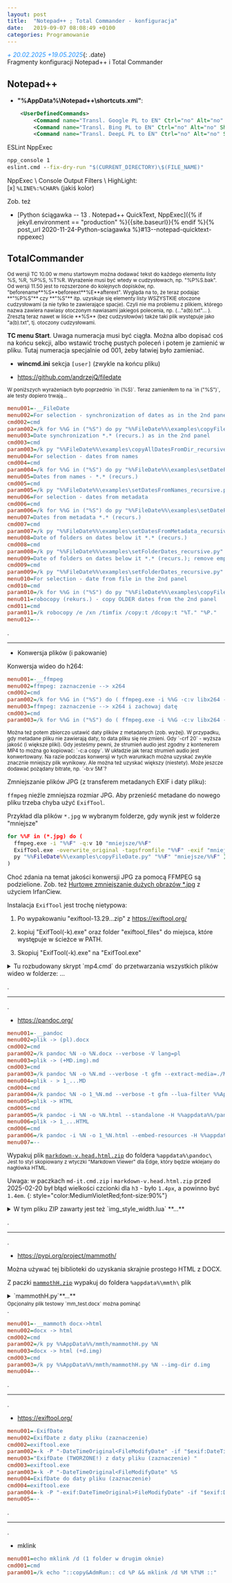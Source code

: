 ```yaml
---
layout: post
title:  "Notepad++ ; Total Commander - konfiguracja"
date:   2019-09-07 08:08:49 +0100
categories: Programowanie
---
```


_+ 20.02.2025 +19.05.2025_{: .date}  
Fragmenty konfiguracji Notepad++ i Total Commander

<style>.date{font-size: smaller;color:#828282;}</style>


Notepad++
---------

* **"%AppData%\Notepad++\shortcuts.xml"**:

````xml
    <UserDefinedCommands>
        <Command name="Transl. Google PL to EN" Ctrl="no" Alt="no" Shift="no" Key="0">https://translate.google.com/?sl=pl&amp;tl=en&amp;text=$(CURRENT_WORD)</Command>
        <Command name="Transl. Bing PL to EN" Ctrl="no" Alt="no" Shift="no" Key="0">https://www.bing.com/translator/?from=pl&amp;to=en&amp;text=$(CURRENT_WORD)</Command>
        <Command name="Transl. DeepL PL to EN" Ctrl="no" Alt="no" Shift="no" Key="0">https://www.deepl.com/translator#pl/en/$(CURRENT_WORD)</Command>
````

ESLint NppExec
````bat
npp_console 1
eslint.cmd --fix-dry-run "$(CURRENT_DIRECTORY)\$(FILE_NAME)"
````
NppExec \ Console Output Filters \ HighLight:  
[x] `%LINE%:%CHAR%` (jakiś kolor)



Zob. też 
* [Python ściągawka -- 13 . Notepad++ QuickText, NppExec]({% if jekyll.environment == "production" %}{{site.baseurl}}{% endif %}{% post_url 2020-11-24-Python-sciagawka %}#13--notepad-quicktext-nppexec)

TotalCommander
--------------

<small>
Od wersji TC 10.00 w menu startowym można dodawać tekst do każdego elementu listy %S, %R, %P%S, %T%R. Wyrażenie musi być wtedy w cudzysłowach, np. "%P%S.bak". Od wersji 11.50 jest to rozszerzone do kolejnych dopisków, np. "beforename**%S**beforeext**%E**afterext". Wygląda na to, że teraz podając **"%P%S"** czy **"%S"** itp. uzyskuje się elementy listy WSZYSTKIE otoczone cudzysłowami (a nie tylko te zawierające spacje). Czyli nie ma problemu z plikiem, którego nazwa zawiera nawiasy otoczonym nawiasami jakiegoś polecenia, np. (..."a(b).txt"... ).  
Zresztą teraz nawet w liście **%S** (bez cudzysłowów) także taki plik występuje jako "a(b).txt", tj. otoczony cudzysłowami.
</small>



**TC menu Start**. Uwaga numeracja musi być ciągła. Można albo dopisać coś na końcu sekcji, albo wstawić trochę pustych poleceń i potem je zamienić w pliku. Tutaj numeracja specjalnie od 001, żeby łatwiej było zamieniać.

* **wincmd.ini** sekcja `[user]` (zwykle na końcu pliku)

* <https://github.com/andrzejQ/filedate>

<small>
W poniższych wyrażeniach było poprzednio `in (%S)`. Teraz zamieniłem to na `in ("%S")`, ale testy dopiero trwają...
</small>


````ini
menu001=-__FileDate
menu002=For selection - synchronization of dates as in the 2nd panel
cmd002=cmd
param002=/k for %%G in ("%S") do py "%%FileDate%%\examples\copyFileDate.py" "%T%%~G" %%G
menu003=Date synchronization *.* (recurs.) as in the 2nd panel
cmd003=cmd
param003=/k py "%%FileDate%%\examples\copyAllDatesFromDir_recursive.py" "%T:~0,-1" "%P:~0,-1"
menu004=For selection - dates from names
cmd004=cmd
param004=/k for %%G in ("%S") do py "%%FileDate%%\examples\setDateFromName.py" %%G
menu005=Dates from names - *.* (recurs.)
cmd005=cmd
param005=/k py "%%FileDate%%\examples\setDatesFromNames_recursive.py" "%P:~0,-1"
menu006=For selection - dates from metadata
cmd006=cmd
param006=/k for %%G in ("%S") do py "%%FileDate%%\examples\setDateFromMetadata.py" %%G
menu007=Dates from metadata *.* (recurs.)
cmd007=cmd
param007=/k py "%%FileDate%%\examples\setDatesFromMetadata_recursive.py" "%P:~0,-1"
menu008=Date of folders on dates below it *.* (recurs.)
cmd008=cmd
param008=/k py "%%FileDate%%\examples\setFolderDates_recursive.py" "%P:~0,-1"
menu009=Date of folders on dates below it *.* (recurs.); remove empty
cmd009=cmd
param009=/k py "%%FileDate%%\examples\setFolderDates_recursive.py" "%P:~0,-1" -e
menu010=For selection - date from file in the 2nd panel
cmd010=cmd
param010=/k for %%G in ("%S") do py "%%FileDate%%\examples\copyFileDate.py" %T%M %%G
menu011=robocopy (rekurs.) - copy OLDER dates from the 2nd panel
cmd011=cmd
param011=/k robocopy /e /xn /timfix /copy:t /dcopy:t "%T." "%P."
menu012=--
````

.

----


* Konwersja plików (i pakowanie)

Konwersja wideo do h264:

````ini
menu001=-__ffmpeg
menu002=ffmpeg: zaznaczenie --> x264
cmd002=cmd
param002=/k for %%G in ("%S") do ( ffmpeg.exe -i %%G -c:v libx264 -crf 23 -preset slow -map_metadata 0 %%G.mp4 )
menu003=ffmpeg: zaznaczenie --> x264 i zachowaj datę
cmd003=cmd
param003=/k for %%G in ("%S") do ( ffmpeg.exe -i %%G -c:v libx264 -crf 23 -preset slow -map_metadata 0 %%G.mp4 && py "%%FileDate%%\examples\copyFileDate.py" %%G %%G.mp4 )
````

<small>
Można też potem zbiorczo ustawić daty plików z metadanych (zob. wyżej).  
W przypadku, gdy metadane pliku nie zawierają daty, to data pliku się nie zmieni.  
Gdy `-crf 20` - wyższa jakość (i większe pliki).  
Gdy jesteśmy pewni, że strumień audio jest zgodny z kontenerem MP4 to można go kopiować: `-c:a copy`. W układzie jak teraz strumień audio jest konwertowany.  
Na razie podczas konwersji w tych warunkach można uzyskać zwykle znacznie mniejszy plik wynikowy. Ale można też uzyskać większy (niestety). Może jeszcze dodawać pożądany bitrate, np. `-b:v 5M`?
</small>

Zmniejszanie plików JPG (z transferem metadanych EXIF i daty pliku):

`ffmpeg` nieźle zmniejsza rozmiar JPG. Aby przenieść metadane do nowego pliku trzeba chyba użyć `ExifTool`.

Przykład dla plików `*.jpg` w wybranym folderze, gdy wynik jest w folderze "mniejsze"

````bat
for %%F in (*.jpg) do (
  ffmpeg.exe -i "%%F" -q:v 10 "mniejsze/%%F"
  ExifTool.exe -overwrite_original -tagsfromfile "%%F" -exif "mniejsze/%%F"
  py "%%FileDate%%\examples\copyFileDate.py" "%%F" "mniejsze/%%F" )
)
````
Choć zdania na temat jakości konwersji JPG za pomocą FFMPEG są podzielione. Zob. też [Hurtowe zmniejszanie dużych obrazów *.jpg](https://andrzejq.github.io/Office_S_Tips/system/2019/09/20/drobne_podpowiedzi_2.html#hurtowe-zmniejszanie-du%C5%BCych-obraz%C3%B3w-jpg) z użyciem IrfanCiew.


Instalacja `ExifTool` jest trochę nietypowa:

1. Po wypakowaniu  "exiftool-13.29...zip" z  https://exiftool.org/ 
   
2. kopiuj "ExifTool(-k).exe" oraz folder "exiftool_files\"
   do miejsca, które występuje w ścieżce w PATH.
   
3. Skopiuj "ExifTool(-k).exe" na "ExifTool.exe"


<details markdown=1><summary markdown="span">Tu rozbudowany skrypt `mp4.cmd` do przetwarzania wszystkich plików wideo w folderze: ...</summary>
{: style="font-size: 90%;"} 
````bat
@echo off
chcp 65001 >nul
:: Przetwarza przez FFPEG filmy folderze podanym jako parametr na x264 .MP4
:: Sprawdza, czy plik przetworzony jest mniejszy niż 3/4 źródłowego.
:: Jeśli tak to podmienia go. Plik przetworzony ma maskę: *.???.mp4
:: Pliki większe (źródłowe albo przetworzone) są na koniec w folderze "_big$".
:: Pomija już opracowane foldery, w których jest ".\_big$"
:: i nie przetwarza wewnątrz "_big$" ani "_tmp$"
echo:
echo ---"%~dp1"---
set "_dN=%~nx1"
echo --------"%_dN%"
if "%_dN%" EQU "_big$" ( goto :eof )
if "%_dN%" EQU "_tmp$" ( goto :eof )
pushd %1
if exist .\_big$ ( goto :end )
echo konwersja w:  ++++"%cd%"
set "crf=23"
mkdir _tmp$
mkdir _big$
for %%G in (*.*) do ( call :subroutine "%%~G" "_tmp$\%%~G.mp4" )
rd _tmp$
GOTO :end
:: W rozmiarze są wycinane 3 cyfry od końca, żeby zadziało set/a dla plików większych od 2GB.
:subroutine
  set "_s1_=%~z1"
  set "_s1=%_s1_:~0,-3%"
  echo %1 (%_s1% k) --^> %2
  echo:

  ffmpeg.exe -i %1 -v quiet -stats -c:v libx264 -crf %crf% -preset slow -map_metadata 0 %2
  if errorlevel 1 ( EXIT /B )
:: To jeśli chcemy, żeby data była jak źródłowego
    py "%FileDate%\examples\copyFileDate.py" %1 %2
    set "_s2_=%~z2"
    set "_s2=%_s2_:~0,-3%"
    echo %_s1% #kB# %_s2%
    set /a "_s34=%_s1%*3/4"
    echo %_s34% ?^>=? %_s2%
    if %_s34% GEQ %_s2% (
      echo move %1 _big$
      move %1 _big$
      move %2 .
    ) else (
      echo move %2 _big$
      move %2 _big$
    )
  EXIT /B

:end
popd
````
</details>

<details markdown=1><summary markdown="span">Tu nakładka `mp4_r.cmd` która wywołuje powyższy skrypt rekurencyjnie we wszystkich podfolderach: ...</summary>
{: style="font-size: 90%;"} 
````bat
@echo off
chcp 65001 >nul
powercfg /change standby-timeout-ac 0
pushd %cd%
FOR /D /R %%G in (*.*) DO (
  call f:\Tools\bin\mp4.cmd "%%G"
)
popd
:: gdy są do przetworzenia filmy także w głównym folderze:
call f:\Tools\bin\mp4.cmd "%cd%"
powercfg /change standby-timeout-ac 20
echo:
echo =================== KONIEC ===================
timeout /t 10
````
</details>


.

----


.

* <https://pandoc.org/>

````ini
menu001=-__pandoc
menu002=plik -> (pl).docx
cmd002=cmd
param002=/k pandoc %N -o %N.docx --verbose -V lang=pl
menu003=plik -> (+MD.img).md
cmd003=cmd
param003=/k pandoc %N -o %N.md --verbose -t gfm --extract-media=./MD.img/ --lua-filter %%AppData%%/pandoc/img_style_width.lua
menu004=plik - > 1_...MD
cmd004=cmd
param004=/k pandoc %N -o 1_%N.md --verbose -t gfm --lua-filter %%AppData%%/pandoc/img_style_width.lua
menu005=plik -> HTML
cmd005=cmd
param005=/k pandoc -i %N -o %N.html --standalone -H %%appdata%%/pandoc/markdown-v.head.html -M lang=pl
menu006=plik -> 1_...HTML
cmd006=cmd
param006=/k pandoc -i %N -o 1_%N.html --embed-resources -H %%appdata%%/pandoc/markdown-v.head.html -M lang=pl
menu007=--
````

Wypakuj plik 
[`markdown-v.head.html.zip`]({{site.baseurl}}/assets/files/markdown-v.head.html.zip)
do foldera `%appdata%\pandoc\`  
<small>Jest to styl skopiowany z wtyczki "Markdown Viewer" dla Edge, który będzie wklejany do nagłówka HTML.</small>

Uwaga: w paczkach `md-it.cmd.zip` i `markdown-v.head.html.zip` przed 2025-02-20 był błąd wielkości czcionki dla `h3` - było `1.4px`, a powinno być `1.4em`.
{: style="color:MediumVioletRed;font-size:90%"}

<details markdown=1><summary markdown="span">W tym pliku ZIP zawarty jest też `img_style_width.lua` **...** </summary>

<small> %AppData%/pandoc/img_style_width.lua - zob. <https://github.com/jgm/pandoc/issues/9032> :</small>

````lua
-- pandoc --lua-filter for markdown size attributes as {style="width:... instead of {width="...
-- written by novice pandoc user - don't rely too much on it
if FORMAT:match 'markdown' then
  function Image(el)
    el.attributes.style = (el.attributes.style or '') .. 
      ' width:' ..   (el.attributes.width or 'auto') .. 
      '; height:' .. (el.attributes.height or 'auto') .. ';'
    el.attributes.width = nil
    el.attributes.height = nil
    return el
  end
end
````
{: style="font-size: 70%;"} 
</details>

.<a id=mammothH/>

----
.

* <https://pypi.org/project/mammoth/>

Można używać tej biblioteki do uzyskania skrajnie prostego HTML z DOCX.

Z paczki [`mammothH.zip`]({{site.baseurl}}/assets/files/mammothH.zip) wypakuj do foldera `%appdata%\mmth\` plik
<details markdown=1><summary markdown="span">`mammothH.py`**...**<br>
<small>Opcjonalny plik testowy `mm_test.docx`  można pominąć</small>
</summary>
{% raw %}
````py
import os
import shutil
import argparse
import mammoth # pip install mammoth

def cli_args():
  parser = argparse.ArgumentParser(
    usage='python mammothH.py FILE.DOCX',
    description=f'''DOCX -> HTML (mammoth + HTML head)''',)
  parser.add_argument('input_file')
  parser.add_argument('-o', '--output',
                 help='or default FILE.docx_.HTML')
  parser.add_argument('-i', '--img-dir', default='',
                 help='directory for image files or (default) images are included inline in HTML')
  parser.add_argument('-l', '--lang', default='pl-PL', help='e.g.: "pl-PL" (default)')
  parser.add_argument('-s', '--td_style', nargs='+',  default=(':nth-child(1)','color: DarkMagenta;', ':nth-child(3n+4)','color: Blue;'),
                 help='td_sel1, style1, ... e.g.: --td_style ":nth-child(1)" "color: DarkMagenta;" ":nth-child(3n+4)" "color: Blue;"' )
  return parser.parse_args()

def main ():
  args=cli_args() ; print(f'{args=}') #$# py 3.8+
  out_suffix='._.html' #to add if not --output
  output_file = args.output or f'{args.input_file}{out_suffix}' ; print(f'{output_file=}') #$#
  if not args.img_dir:
    convert_image = None
  else:
    if not os.path.exists(args.img_dir):
      os.makedirs(args.img_dir) ; print(f'os.makedirs {args.img_dir}') #$#
    convert_image = mammoth.images.img_element(ImageWriter(args.img_dir))
  tdSel_style = list(zip(args.td_style[::2], args.td_style[1::2])) if args.td_style else [] \
    ; print(f'{tdSel_style=}') #$#
  
  messages = docx_to_html(args.input_file, output_file, args.lang, convert_image, tdSel_style)
  print(f'{messages=}\n.')

def docx_to_html(input_file, output_file, lang='', convert_image=None, tdSel_style=[]):
  with open(input_file, "rb") as docx_file:
    
    result = mammoth.convert_to_html(docx_file, convert_image=convert_image)
    
    html = (f'''<!DOCTYPE html><html><head><meta charset="utf-8"/>
<style>
 body {{ font-family: "Segoe UI","Noto Sans",Helvetica,Arial,sans-serif; }}
 {' '.join([f'td{selector}, th{selector} {{{style}}}' for (selector,style) in tdSel_style])}
 table {{border-collapse: collapse; }}
 th, td {{border: 1px solid grey; font-size: 0.85em; padding:2px;}}
 td p {{margin: 0px;}}
</style>
<title>{output_file}</title>
</head><body{f' lang="{lang}"' if lang else ''}> 
{result.value}
</body></html>
''') 

    with open(output_file, "w", encoding="utf-8") as f: 
      f.write(html)
  return result.messages

class ImageWriter(object):
# Python___\Lib\site-packages\mammoth\cli.py
  def __init__(self, output_dir):
    self._output_dir = output_dir
    self._image_number = 1
  def __call__(self, element):
    extension = element.content_type.partition("/")[2]
    image_filename = f"{self._image_number}.{extension}"
    img_path = os.path.join(self._output_dir, image_filename)
    with open(img_path, "wb") as image_dest:
      with element.open() as image_source:
        shutil.copyfileobj(image_source, image_dest)
    self._image_number += 1
    return {"src": img_path}

if __name__ == "__main__":
  main ()
````
{% endraw %}
</details>
<details markdown=1><summary markdown="span">Wiersz cmd: `python mammothH.py FILE.DOCX` **...**</summary>
{: style="font-size: 90%;"} 
````bat
DOCX -> HTML (mammoth + HTML head)
usage: python mammothH.py FILE.DOCX

options:
  -h, --help    show this help message and exit
  -o OUTPUT, --output OUTPUT
                or default FILE.docx_.HTML
  -i IMG_DIR, --img-dir IMG_DIR
                directory for image files or (default) images are included inline in HTML
  -l LANG, --lang LANG  e.g.: "pl-PL" (default)
  -s TD_STYLE [TD_STYLE ...], --td_style TD_STYLE [TD_STYLE ...]
     e.g.: --td_style ":nth-child(1)" "color: DarkMagenta;" ":nth-child(3n+4)" "color: Blue;"
````
</details>
.

````ini
menu001=-__mammoth docx->html
menu002=docx -> html
cmd002=cmd
param002=/k py %%AppData%%/mmth/mammothH.py %N
menu003=docx -> html (+d.img)
cmd003=cmd
param003=/k py %%AppData%%/mmth/mammothH.py %N --img-dir d.img
menu004=--
````
.

----
.

* <https://exiftool.org/>

````ini
menu001=-ExifDate
menu002=ExifDate z daty pliku (zaznaczenie)
cmd002=exiftool.exe
param002=-k -P "-DateTimeOriginal<FileModifyDate" -if "$exif:DateTimeOriginal" %S
menu003="ExifDate (TWORZONE!) z daty pliku (zaznaczenie) "
cmd003=exiftool.exe
param003=-k -P "-DateTimeOriginal<FileModifyDate" %S
menu004=ExifDate do daty pliku (zaznaczenie)
cmd004=exiftool.exe
param004=-k -P "-exif:DateTimeOriginal>FileModifyDate" -if "$exif:DateTimeOriginal" %S
menu005=--
````

.

----
.

* mklink

````ini
menu001=echo mklink /d (1 folder w drugim oknie)
cmd001=cmd
param001=/k echo "::copy&AdmRun:: cd %P && mklink /d %M %T%M ::"
````

<style> code {font-size: 90%;}
em {color: DodgerBlue} </style>
